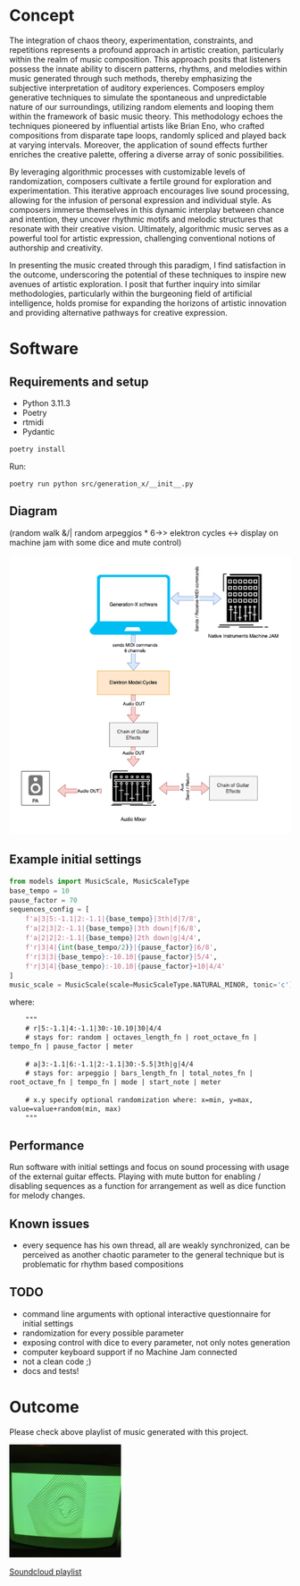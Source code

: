 # Concept

The integration of chaos theory, experimentation, constraints, and repetitions represents a profound approach in artistic creation, particularly within the realm of music composition. This approach posits that listeners possess the innate ability to discern patterns, rhythms, and melodies within music generated through such methods, thereby emphasizing the subjective interpretation of auditory experiences. Composers employ generative techniques to simulate the spontaneous and unpredictable nature of our surroundings, utilizing random elements and looping them within the framework of basic music theory. This methodology echoes the techniques pioneered by influential artists like Brian Eno, who crafted compositions from disparate tape loops, randomly spliced and played back at varying intervals. Moreover, the application of sound effects further enriches the creative palette, offering a diverse array of sonic possibilities.

By leveraging algorithmic processes with customizable levels of randomization, composers cultivate a fertile ground for exploration and experimentation. This iterative approach encourages live sound processing, allowing for the infusion of personal expression and individual style. As composers immerse themselves in this dynamic interplay between chance and intention, they uncover rhythmic motifs and melodic structures that resonate with their creative vision. Ultimately, algorithmic music serves as a powerful tool for artistic expression, challenging conventional notions of authorship and creativity.

In presenting the music created through this paradigm, I find satisfaction in the outcome, underscoring the potential of these techniques to inspire new avenues of artistic exploration. I posit that further inquiry into similar methodologies, particularly within the burgeoning field of artificial intelligence, holds promise for expanding the horizons of artistic innovation and providing alternative pathways for creative expression.

# Software

## Requirements and setup

* Python 3.11.3
* Poetry
* rtmidi
* Pydantic

```python
poetry install
```

Run:
```shell
poetry run python src/generation_x/__init__.py
```

## Diagram

(random walk &/| random arpeggios * 6->> elektron cycles <-> display on machine jam with some dice and mute control)

![Alt text](./docs/Generation-X-diagram.drawio.png?raw=true "Connection Diagram")

## Example initial settings

```python
from models import MusicScale, MusicScaleType
base_tempo = 10
pause_factor = 70
sequences_config = [
    f'a|3|5:-1.1|2:-1.1|{base_tempo}|3th|d|7/8',
    f'a|2|3|2:-1.1|{base_tempo}|3th down|f|6/8',
    f'a|2|2|2:-1.1|{base_tempo}|2th down|g|4/4',
    f'r|3|4|{int(base_tempo/2)}|{pause_factor}|6/8',
    f'r|3|3|{base_tempo}:-10.10|{pause_factor}|5/4',
    f'r|3|4|{base_tempo}:-10.10|{pause_factor}+10|4/4'
]
music_scale = MusicScale(scale=MusicScaleType.NATURAL_MINOR, tonic='c')
```

where:

```
    """
    # r|5:-1.1|4:-1.1|30:-10.10|30|4/4
    # stays for: random | octaves_length_fn | root_octave_fn | tempo_fn | pause_factor | meter

    # a|3:-1.1|6:-1.1|2:-1.1|30:-5.5|3th|g|4/4
    # stays for: arpeggio | bars_length_fn | total_notes_fn | root_octave_fn | tempo_fn | mode | start_note | meter

    # x.y specify optional randomization where: x=min, y=max, value=value+random(min, max)
    """
```

## Performance

Run software with initial settings and focus on sound processing with usage of the external guitar effects.
Playing with mute button for enabling / disabling sequences as a function for arrangement as well as dice function for melody changes.  

## Known issues

* every sequence has his own thread, all are weakly synchronized, can be perceived as another chaotic parameter to the general technique but is problematic for rhythm based compositions

## TODO

* command line arguments with optional interactive questionnaire for initial settings
* randomization for every possible parameter
* exposing control with dice to every parameter, not only notes generation 
* computer keyboard support if no Machine Jam connected
* not a clean code ;)
* docs and tests!

# Outcome

Please check above playlist of music generated with this project.

<img src="./docs/soundcloud-playlist-preview.png" width="200">

[Soundcloud playlist](https://soundcloud.com/blackcookies/sets/gen-x-elektron-model-cycles-machine-jam/s-0gnUamTzWvK?si=8ac50d5e9e704ffdbaef6674c52b6341&utm_source=clipboard&utm_medium=text&utm_campaign=social_sharing)
